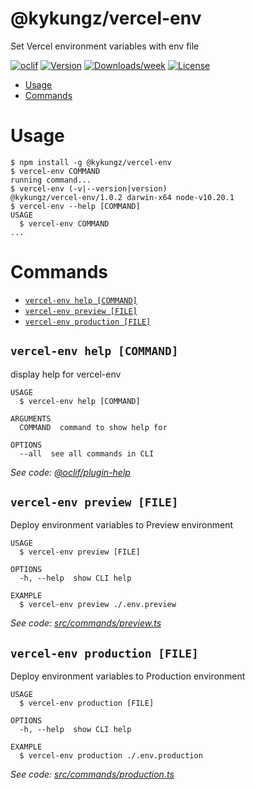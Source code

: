 @kykungz/vercel-env
===================

Set Vercel environment variables with env file

[![oclif](https://img.shields.io/badge/cli-oclif-brightgreen.svg)](https://oclif.io)
[![Version](https://img.shields.io/npm/v/@kykungz/vercel-env.svg)](https://npmjs.org/package/@kykungz/vercel-env)
[![Downloads/week](https://img.shields.io/npm/dw/@kykungz/vercel-env.svg)](https://npmjs.org/package/@kykungz/vercel-env)
[![License](https://img.shields.io/npm/l/@kykungz/vercel-env.svg)](https://github.com/kykungz/vercel-env/blob/master/package.json)

<!-- toc -->
* [Usage](#usage)
* [Commands](#commands)
<!-- tocstop -->
# Usage
<!-- usage -->
```sh-session
$ npm install -g @kykungz/vercel-env
$ vercel-env COMMAND
running command...
$ vercel-env (-v|--version|version)
@kykungz/vercel-env/1.0.2 darwin-x64 node-v10.20.1
$ vercel-env --help [COMMAND]
USAGE
  $ vercel-env COMMAND
...
```
<!-- usagestop -->
# Commands
<!-- commands -->
* [`vercel-env help [COMMAND]`](#vercel-env-help-command)
* [`vercel-env preview [FILE]`](#vercel-env-preview-file)
* [`vercel-env production [FILE]`](#vercel-env-production-file)

## `vercel-env help [COMMAND]`

display help for vercel-env

```
USAGE
  $ vercel-env help [COMMAND]

ARGUMENTS
  COMMAND  command to show help for

OPTIONS
  --all  see all commands in CLI
```

_See code: [@oclif/plugin-help](https://github.com/oclif/plugin-help/blob/v3.2.0/src/commands/help.ts)_

## `vercel-env preview [FILE]`

Deploy environment variables to Preview environment

```
USAGE
  $ vercel-env preview [FILE]

OPTIONS
  -h, --help  show CLI help

EXAMPLE
  $ vercel-env preview ./.env.preview
```

_See code: [src/commands/preview.ts](https://github.com/kykungz/vercel-env/blob/v1.0.2/src/commands/preview.ts)_

## `vercel-env production [FILE]`

Deploy environment variables to Production environment

```
USAGE
  $ vercel-env production [FILE]

OPTIONS
  -h, --help  show CLI help

EXAMPLE
  $ vercel-env production ./.env.production
```

_See code: [src/commands/production.ts](https://github.com/kykungz/vercel-env/blob/v1.0.2/src/commands/production.ts)_
<!-- commandsstop -->
